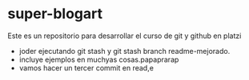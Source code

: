 # super-blogart
Este es un repositorio para desarrollar el curso de git y github en platzi
* joder ejecutando git stash y git stash branch readme-mejorado.
* incluye ejemplos en muchyas cosas.papaprarap
* vamos hacer un tercer commit en read,e